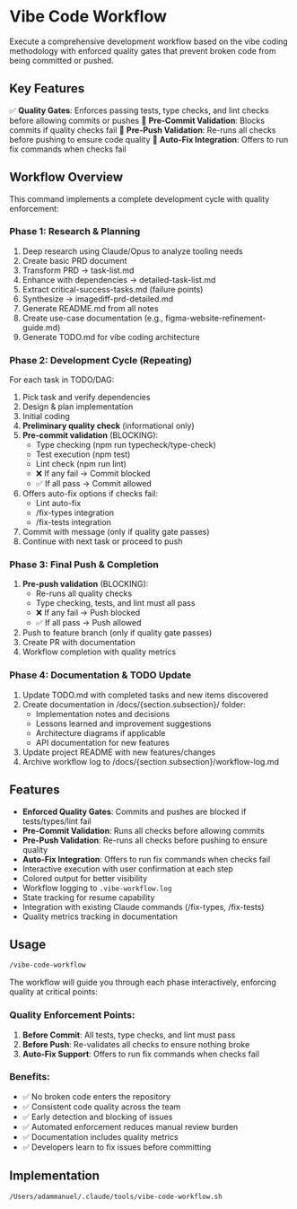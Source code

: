 # Vibe Code Workflow

Execute a comprehensive development workflow based on the vibe coding methodology with enforced quality gates that prevent broken code from being committed or pushed.

## Key Features

✅ **Quality Gates**: Enforces passing tests, type checks, and lint checks before allowing commits or pushes
🚦 **Pre-Commit Validation**: Blocks commits if quality checks fail
🚀 **Pre-Push Validation**: Re-runs all checks before pushing to ensure code quality
🔧 **Auto-Fix Integration**: Offers to run fix commands when checks fail

## Workflow Overview

This command implements a complete development cycle with quality enforcement:

### Phase 1: Research & Planning
1. Deep research using Claude/Opus to analyze tooling needs
2. Create basic PRD document
3. Transform PRD → task-list.md
4. Enhance with dependencies → detailed-task-list.md
5. Extract critical-success-tasks.md (failure points)
6. Synthesize → imagediff-prd-detailed.md
7. Generate README.md from all notes
8. Create use-case documentation (e.g., figma-website-refinement-guide.md)
9. Generate TODO.md for vibe coding architecture

### Phase 2: Development Cycle (Repeating)
For each task in TODO/DAG:
1. Pick task and verify dependencies
2. Design & plan implementation
3. Initial coding
4. **Preliminary quality check** (informational only)
5. **Pre-commit validation** (BLOCKING):
   - Type checking (npm run typecheck/type-check)
   - Test execution (npm test)
   - Lint check (npm run lint)
   - ❌ If any fail → Commit blocked
   - ✅ If all pass → Commit allowed
6. Offers auto-fix options if checks fail:
   - Lint auto-fix
   - /fix-types integration
   - /fix-tests integration
7. Commit with message (only if quality gate passes)
8. Continue with next task or proceed to push

### Phase 3: Final Push & Completion
1. **Pre-push validation** (BLOCKING):
   - Re-runs all quality checks
   - Type checking, tests, and lint must all pass
   - ❌ If any fail → Push blocked
   - ✅ If all pass → Push allowed
2. Push to feature branch (only if quality gate passes)
3. Create PR with documentation
4. Workflow completion with quality metrics

### Phase 4: Documentation & TODO Update
1. Update TODO.md with completed tasks and new items discovered
2. Create documentation in /docs/{section.subsection}/ folder:
   - Implementation notes and decisions
   - Lessons learned and improvement suggestions
   - Architecture diagrams if applicable
   - API documentation for new features
3. Update project README with new features/changes
4. Archive workflow log to /docs/{section.subsection}/workflow-log.md

## Features
- **Enforced Quality Gates**: Commits and pushes are blocked if tests/types/lint fail
- **Pre-Commit Validation**: Runs all checks before allowing commits
- **Pre-Push Validation**: Re-runs all checks before pushing to ensure quality
- **Auto-Fix Integration**: Offers to run fix commands when checks fail
- Interactive execution with user confirmation at each step
- Colored output for better visibility
- Workflow logging to `.vibe-workflow.log`
- State tracking for resume capability
- Integration with existing Claude commands (/fix-types, /fix-tests)
- Quality metrics tracking in documentation

## Usage

```bash
/vibe-code-workflow
```

The workflow will guide you through each phase interactively, enforcing quality at critical points:

### Quality Enforcement Points:
1. **Before Commit**: All tests, type checks, and lint must pass
2. **Before Push**: Re-validates all checks to ensure nothing broke
3. **Auto-Fix Support**: Offers to run fix commands when checks fail

### Benefits:
- ✅ No broken code enters the repository
- ✅ Consistent code quality across the team
- ✅ Early detection and blocking of issues
- ✅ Automated enforcement reduces manual review burden
- ✅ Documentation includes quality metrics
- ✅ Developers learn to fix issues before committing

## Implementation

```bash
/Users/adammanuel/.claude/tools/vibe-code-workflow.sh
```